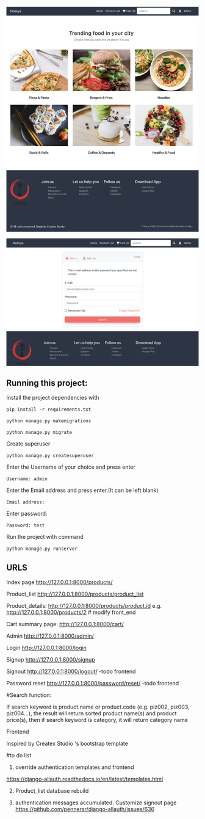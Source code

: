 ![Screenshot](index.jpg)

![Screenshot](authentication.jpg)


## Running this project:


Install the project dependencies with 


```
pip install -r requirements.txt
```

```
python manage.py makemigrations
```

```
python manage.py migrate
```

Create superuser

```
python manage.py createsuperuser
```
Enter the Username of your choice and press enter

```
Username: admin
```

Enter the Email address and press enter.(It can be left blank)

```
Email address:
```

Enter password:

```
Password: test
```

Run the project with command

```
python manage.py runserver
```

## URLS

Index page http://127.0.0.1:8000/products/

Product_list http://127.0.0.1:8000/products/product_list

Product_details: http://127.0.0.1:8000/products/product.id e.g. http://127.0.0.1:8000/products/2 # modify front_end

Cart summary page: http://127.0.0.1:8000/cart/

Admin  http://127.0.0.1:8000/admin/

Login http://127.0.0.1:8000/login

Signup http://127.0.0.1:8000/signup

Signout http://127.0.0.1:8000/logout/  -todo frontend

Password reset http://127.0.0.1:8000/password/reset/  -todo frontend



#Search function:


If search keyword is product.name or product.code (e.g. piz002, piz003, piz004...), the result will return sorted product name(s) and product price(s), then if search keyword is category, it will return category name

Frontend

Inspired by  Createx Studio 's bootstrap template




#to do list

1. override authentication templates and frontend

https://django-allauth.readthedocs.io/en/latest/templates.html


2. Product_list database rebuild

3. authentication messages accumulated. Customize signout page https://github.com/pennersr/django-allauth/issues/636